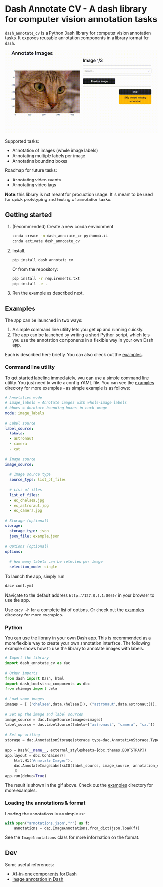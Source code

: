 # Dash Annotate CV - A dash library for computer vision annotation tasks

`dash_annotate_cv` is a Python Dash library for computer vision annotation tasks. It exposes reusable annotation components in a library format for `dash`.

![](readme_gif.gif)

Supported tasks:
* Annotation of images (whole image labels)
* Annotating multiple labels per image
* Annotating bounding boxes

Roadmap for future tasks:
* Annotating video events
* Annotating video tags

**Note**: this library is not meant for production usage. It is meant to be used for quick prototyping and testing of annotation tasks.

## Getting started

1. (Recommended) Create a new conda environment.

    ```bash
    conda create -n dash_annotate_cv python=3.11
    conda activate dash_annotate_cv
    ```

2. Install.

    ```bash
    pip install dash_annotate_cv
    ```

    Or from the repository:

    ```bash
    pip install -r requirements.txt
    pip install -e .
    ```

3. Run the example as described next.

## Examples

The app can be launched in two ways:
1. A simple command line utility lets you get up and running quickly.
2. The app can be launched by writing a short Python script, which lets you use the annotation components in a flexible way in your own Dash app. 

Each is described here briefly. You can also check out the [examples](examples).

### Command line utility

To get started labeling immediately, you can use a simple command line utility. You just need to write a config YAML file. You can see the [examples](examples) directory for more examples - as simple example is as follows:

```yaml
# Annotation mode
# image_labels = Annotate images with whole-image labels
# bboxs = Annotate bounding boxes in each image
mode: image_labels

# Label source
label_source:
  labels:
  - astronaut
  - camera
  - cat

# Image source
image_source:

  # Image source type
  source_type: list_of_files

  # List of files
  list_of_files:
  - ex_chelsea.jpg
  - ex_astronaut.jpg
  - ex_camera.jpg

# Storage (optional)
storage:
  storage_type: json
  json_file: example.json

# Options (optional)
options:

  # How many labels can be selected per image
  selection_mode: single
```

To launch the app, simply run:

```bash
dacv conf.yml
```

Navigate to the default address `http://127.0.0.1:8050/` in your browser to use the app.

Use `dacv -h` for a complete list of options. Or check out the [examples](examples) directory for more examples.

### Python

You can use the library in your own Dash app. This is recommended as a more flexible way to create your own annotation interface. The following example shows how to use the library to annotate images with labels.

```python
# Import the library
import dash_annotate_cv as dac

# Other imports
from dash import Dash, html
import dash_bootstrap_components as dbc
from skimage import data

# Load some images
images = [ ("chelsea",data.chelsea()), ("astronaut",data.astronaut()), ("camera",data.camera()) ]

# Set up the image and label sources
image_source = dac.ImageSource(images=images)
label_source = dac.LabelSource(labels=["astronaut", "camera", "cat"])

# Set up writing
storage = dac.AnnotationStorage(storage_type=dac.AnnotationStorage.Type.JSON, json_file="annotations.json")

app = Dash(__name__, external_stylesheets=[dbc.themes.BOOTSTRAP])
app.layout = dbc.Container([
    html.H1("Annotate Images"),
    dac.AnnotateImageLabelsAIO(label_source, image_source, annotation_storage=storage)
    ])
app.run(debug=True)
```

The result is shown in the gif above. Check out the [examples](examples) directory for more examples.

### Loading the annotations & format

Loading the annotations is as simple as:

```python
with open("annotations.json","r") as f:
    annotations = dac.ImageAnnotations.from_dict(json.load(f))
```

See the `ImageAnnotations` class for more information on the format.

## Dev

Some useful references:

* [All-in-one components for Dash](https://dash.plotly.com/all-in-one-components)
* [Image annotation in Dash](https://dash.plotly.com/annotations)